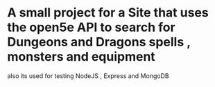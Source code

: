 # A small project for a Site that uses the open5e API to search for Dungeons and Dragons spells , monsters and equipment 

also its used for testing NodeJS , Express and MongoDB
